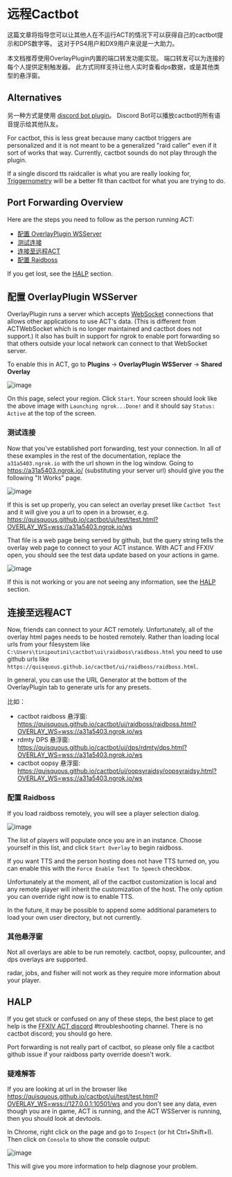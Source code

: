 # 远程Cactbot

这篇文章将指导您可以让其他人在不运行ACT的情况下可以获得自己的cactbot提示和DPS数字等。 这对于PS4用户和DX9用户来说是一大助力。

本文档推荐使用OverlayPlugin内置的端口转发功能实现。 端口转发可以为连接的每个人提供定制触发器。 此方式同样支持让他人实时查看dps数据，或是其他类型的悬浮窗。

## Alternatives

另一种方式是使用 [discord bot plugin](https://github.com/Makar8000/ACT-Discord-Triggers/wiki/First-Time-Setup-Guide)。 Discord Bot可以播放cactbot的所有语音提示给其他队友。

For cactbot, this is less great because many cactbot triggers are personalized and it is not meant to be a generalized "raid caller" even if it sort of works that way. Currently, cactbot sounds do not play through the plugin.

If a single discord tts raidcaller is what you are really looking for, [Triggernometry](https://github.com/Aho-Senpai/Aho-Triggers/blob/main/Triggernometry/Docs/FAQ.md#discord-callouts-ready) will be a better fit than cactbot for what you are trying to do.

## Port Forwarding Overview

Here are the steps you need to follow as the person running ACT:

- [配置 OverlayPlugin WSServer](#配置-overlayplugin-wsserver)
- [测试连接](#测试连接)
- [连接至远程ACT](#连接至远程act)
- [配置 Raidboss](#配置-raidboss)

If you get lost, see the [HALP](#halp) section.

## 配置 OverlayPlugin WSServer

OverlayPlugin runs a server which accepts [WebSocket](https://en.wikipedia.org/wiki/WebSocket) connections that allows other applications to use ACT's data. (This is different from ACTWebSocket which is no longer maintained and cactbot does not support.) It also has built in support for ngrok to enable port forwarding so that others outside your local network can connect to that WebSocket server.

To enable this in ACT, go to **Plugins** -> **OverlayPlugin WSServer** -> **Shared Overlay**

![image](images/remote_wsserver.png)

On this page, select your region. Click `Start`. Your screen should look like the above image with `Launching ngrok...Done!` and it should say `Status: Active` at the top of the screen.

### 测试连接

Now that you've established port forwarding, test your connection. In all of these examples in the rest of the documentation, replace the `a31a5403.ngrok.io` with the url shown in the log window. Going to <https://a31a5403.ngrok.io/> (substituting your server url) should give you the following "It Works" page.

![image](images/remote_itworks.png)

If this is set up properly, you can select an overlay preset like `Cactbot Test` and it will give you a url to open in a browser, e.g. <https://quisquous.github.io/cactbot/ui/test/test.html?OVERLAY_WS=wss://a31a5403.ngrok.io/ws>

That file is a web page being served by github, but the query string tells the overlay web page to connect to your ACT instance. With ACT and FFXIV open, you should see the test data update based on your actions in game.

![image](images/remote_testui.png)

If this is not working or you are not seeing any information, see the [HALP](#halp) section.

## 连接至远程ACT

Now, friends can connect to your ACT remotely. Unfortunately, all of the overlay html pages needs to be hosted remotely. Rather than loading local urls from your filesystem like `C:\Users\tinipoutini\cactbot\ui\raidboss\raidboss.html` you need to use github urls like `https://quisquous.github.io/cactbot/ui/raidboss/raidboss.html`.

In general, you can use the URL Generator at the bottom of the OverlayPlugin tab to generate urls for any presets.

比如：

- cactbot raidboss 悬浮窗: <https://quisquous.github.io/cactbot/ui/raidboss/raidboss.html?OVERLAY_WS=wss://a31a5403.ngrok.io/ws>
- rdmty DPS 悬浮窗: <https://quisquous.github.io/cactbot/ui/dps/rdmty/dps.html?OVERLAY_WS=wss://a31a5403.ngrok.io/ws>
- cactbot oopsy 悬浮窗: <https://quisquous.github.io/cactbot/ui/oopsyraidsy/oopsyraidsy.html?OVERLAY_WS=wss://a31a5403.ngrok.io/ws>

### 配置 Raidboss

If you load raidboss remotely, you will see a player selection dialog.

![image](images/remote_playerselect.png)

The list of players will populate once you are in an instance. Choose yourself in this list, and click `Start Overlay` to begin raidboss.

If you want TTS and the person hosting does not have TTS turned on, you can enable this with the `Force Enable Text To Speech` checkbox.

Unfortunately at the moment, all of the cactbot customization is local and any remote player will inherit the customization of the host. The only option you can override right now is to enable TTS.

In the future, it may be possible to append some additional parameters to load your own user directory, but not currently.

### 其他悬浮窗

Not all overlays are able to be run remotely. cactbot, oopsy, pullcounter, and dps overlays are supported.

radar, jobs, and fisher will not work as they require more information about your player.

## HALP

If you get stuck or confused on any of these steps, the best place to get help is the [FFXIV ACT discord](https://discord.gg/ahFKcmx) #troubleshooting channel. There is no cactbot discord; you should go here.

Port forwarding is not really part of cactbot, so please only file a cactbot github issue if your raidboss party override doesn't work.

### 疑难解答

If you are looking at url in the browser like <https://quisquous.github.io/cactbot/ui/test/test.html?OVERLAY_WS=wss://127.0.0.1:10501/ws> and you don't see any data, even though you are in game, ACT is running, and the ACT WSServer is running, then you should look at devtools.

In Chrome, right click on the page and go to `Inspect` (or hit Ctrl+Shift+I). Then click on `Console` to show the console output:

![image](images/remote_devtools.png)

This will give you more information to help diagnose your problem.

